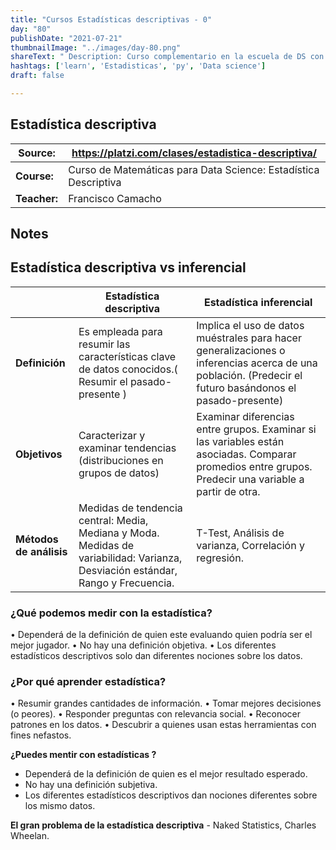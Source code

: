```yaml
---
title: "Cursos Estadísticas descriptivas - 0"
day: "80"
publishDate: "2021-07-21"
thumbnailImage: "../images/day-80.png"
shareText: " Description: Curso complementario en la escuela de DS con platzi "
hashtags: ['learn', 'Estadisticas', 'py', 'Data science']
draft: false

---
```


## Estadística descriptiva 

| Source:      | https://platzi.com/clases/estadistica-descriptiva/           |
| ------------ | ------------------------------------------------------------ |
| **Course:**  | Curso de Matemáticas para Data Science: Estadística Descriptiva |
| **Teacher:** | Francisco Camacho                                            |



## Notes 

## Estadística descriptiva vs inferencial



|                         | Estadística descriptiva                                      | Estadística inferencial                                      |
| ----------------------- | ------------------------------------------------------------ | ------------------------------------------------------------ |
| **Definición**          | Es empleada para resumir las características clave de datos conocidos.( Resumir el pasado-presente ) | Implica el uso de datos muéstrales para hacer generalizaciones o inferencias acerca de una población.  (Predecir el futuro basándonos el pasado-presente) |
| **Objetivos**           | Caracterizar y examinar tendencias (distribuciones en grupos de datos) | Examinar diferencias entre grupos. Examinar si las variables están asociadas. Comparar promedios entre grupos. Predecir una variable a partir de otra. |
| **Métodos de análisis** | Medidas de tendencia central: Media, Mediana y Moda. Medidas de variabilidad: Varianza, Desviación estándar, Rango y Frecuencia. | T-Test, Análisis de varianza, Correlación y regresión.       |

### ¿Qué podemos medir con la estadística?

• Dependerá de la definición de quien este evaluando quien podría ser el mejor jugador.
• No hay una definición objetiva.
• Los diferentes estadísticos descriptivos solo dan diferentes nociones sobre los datos.

### ¿Por qué aprender estadística?

• Resumir grandes cantidades de información.
• Tomar mejores decisiones (o peores).
• Responder preguntas con relevancia social.
• Reconocer patrones en los datos.
• Descubrir a quienes usan estas herramientas con fines nefastos.

**¿Puedes mentir con estadísticas ?**

* Dependerá de la definición de quien es el mejor resultado esperado.
* No hay una definición subjetiva.
* Los diferentes estadísticos descriptivos dan nociones diferentes sobre los mismo datos. 

**El gran problema de la estadística descriptiva** - Naked Statistics, Charles Wheelan. 

